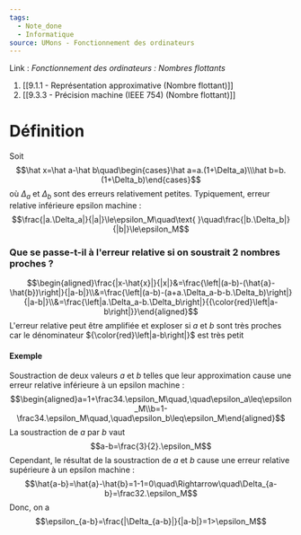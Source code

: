 ```yaml
---
tags:
  - Note_done
  - Informatique
source: UMons - Fonctionnement des ordinateurs
---
```


Link :
_Fonctionnement des ordinateurs : Nombres flottants_
1. [[9.1.1 - Représentation approximative (Nombre flottant)]]
2. [[9.3.3 - Précision machine (IEEE 754) (Nombre flottant)]]

# Définition
Soit $$\hat x=\hat a-\hat b\quad\begin{cases}\hat a=a.(1+\Delta_a)\\\hat b=b.(1+\Delta_b)\end{cases}$$ où $\Delta_a$ et $\Delta_b$ sont des erreurs relativement petites. Typiquement, erreur relative inférieure epsilon machine : $$\frac{|a.\Delta_a|}{|a|}\le\epsilon_M\quad\text{  }\quad\frac{|b.\Delta_b|}{|b|}\le\epsilon_M$$
### Que se passe-t-il à l'erreur relative si on soustrait 2 nombres proches ?
$$\begin{aligned}\frac{|x-\hat{x}|}{|x|}&=\frac{\left|(a-b)-(\hat{a}-\hat{b})\right|}{|a-b|}\\&=\frac{\left|(a-b)-(a+a.\Delta_a-b-b.\Delta_b)\right|}{|a-b|}\\&=\frac{\left|a.\Delta_a-b.\Delta_b\right|}{{\color{red}\left|a-b\right|}}\end{aligned}$$ L'erreur relative peut être amplifiée et exploser si $a$ et $b$ sont très proches car le dénominateur ${\color{red}\left|a-b\right|}$ est très petit
#### Exemple
Soustraction de deux valeurs $a$ et $b$ telles que leur approximation cause une erreur relative inférieure à un epsilon machine : $$\begin{aligned}a=1+\frac34.\epsilon_M\quad,\quad\epsilon_a\leq\epsilon_M\\b=1-\frac34.\epsilon_M\quad,\quad\epsilon_b\leq\epsilon_M\end{aligned}$$ La soustraction de $a$ par $b$ vaut $$a-b=\frac{3}{2}.\epsilon_M$$ Cependant, le résultat de la soustraction de $a$ et $b$ cause une erreur relative supérieure à un epsilon machine : $$\hat{a-b}=\hat{a}-\hat{b}=1-1=0\quad\Rightarrow\quad\Delta_{a-b}=\frac32.\epsilon_M$$ Donc, on a $$\epsilon_{a-b}=\frac{|\Delta_{a-b}|}{|a-b|}=1>\epsilon_M$$